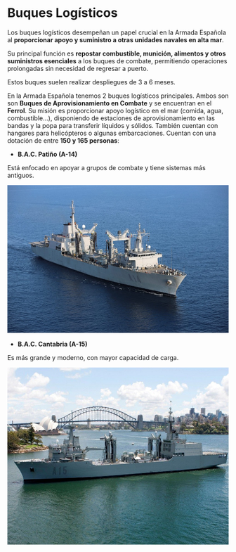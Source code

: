 # Buques Logísticos
Los buques logísticos desempeñan un papel crucial en la Armada Española al **proporcionar apoyo y suministro a otras unidades navales en alta mar**.

Su principal función es **repostar combustible, munición, alimentos y otros suministros esenciales** a los buques de combate, permitiendo operaciones prolongadas sin necesidad de regresar a puerto.

Estos buques suelen realizar despliegues de 3 a 6 meses.

En la Armada Española tenemos 2 buques logísticos principales. Ambos son son **Buques de Aprovisionamiento en Combate** y se encuentran en el **Ferrol**. Su misión es proporcionar apoyo logístico en el mar (comida, agua, combustible...), disponiendo de estaciones de aprovisionamiento en las bandas y la popa para transferir líquidos y sólidos. También cuentan con hangares para helicópteros o algunas embarcaciones. Cuentan con una dotación de entre **150 y 165 personas**:

- **B.A.C. Patiño (A-14)**

Está enfocado en apoyar a grupos de combate y tiene sistemas más antiguos.

<img src="../img/a-14.jpg"></img>

- **B.A.C. Cantabria (A-15)**

Es más grande y moderno, con mayor capacidad de carga.

<img src="../img/a-15.jpg"></img>
